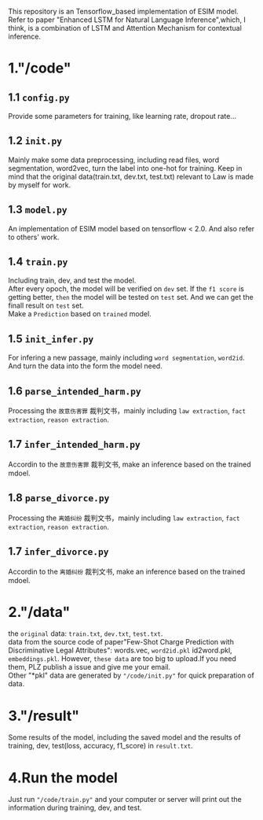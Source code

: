 This repository is an Tensorflow_based implementation of ESIM model. Refer to paper "Enhanced LSTM for Natural Language Inference",which, I think, is a combination of LSTM and Attention Mechanism for contextual inference.

# 1."/code"
## 1.1 `config.py`  
Provide some parameters for training, like learning rate, dropout rate...
## 1.2 `init.py`  
Mainly make some data preprocessing, including read files, word segmentation, word2vec, turn the label into one-hot for training. Keep in mind that the original data(train.txt, dev.txt, test.txt) relevant to Law is made by myself for work. 
## 1.3 `model.py` 
An implementation of ESIM model based on tensorflow < 2.0. And also refer to others' work. 
## 1.4 `train.py`  
Including train, dev, and test the model.  
After every opoch, the model will be verified on `dev` set. If the `f1 score` is getting better, `then` the model will be tested on `test` set. And we can get the finall result on `test` set.  
Make a `Prediction` based on `trained` model.  
## 1.5 `init_infer.py`  
For infering a new passage, mainly including `word segmentation`,  `word2id`. And turn the data into the form the model need.
## 1.6 `parse_intended_harm.py`  
Processing the `故意伤害罪` 裁判文书，mainly including `law extraction`, `fact extraction`, `reason extraction`.  
## 1.7 `infer_intended_harm.py`  
Accordin to the `故意伤害罪` 裁判文书, make an inference based on the trained mdoel.  
## 1.8 `parse_divorce.py`  
Processing the `离婚纠纷` 裁判文书，mainly including `law extraction`, `fact extraction`, `reason extraction`.  
## 1.7 `infer_divorce.py`  
Accordin to the `离婚纠纷` 裁判文书, make an inference based on the trained mdoel. 


# 2."/data"  
the `original` data: `train.txt`, `dev.txt`, `test.txt`.  
data from the source code of paper"Few-Shot Charge Prediction with Discriminative Legal Attributes": words.vec, `word2id.pkl`
id2word.pkl, `embeddings.pkl`. However, `these data` are too big to upload.If you need them, PLZ publish a issue and give me your email.  
Other "*pkl" data are generated by `"/code/init.py"` for quick preparation of data.

# 3."/result"  
Some results of the model, including the saved model and the results of training, dev, test(loss, accuracy, f1_score) in `result.txt`.

# 4.Run the model  
Just run `"/code/train.py"` and your computer or server will print out the information during training, dev, and test.
